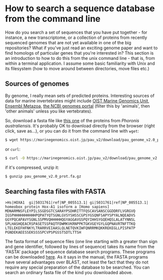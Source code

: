 
# How to search a sequence database from the command line

How do you search a set of sequences that you have put together - for instance, a new transcriptome, or a collection of proteins from recently sequenced genomes that are not yet available in one of the big repositories? What if you've just read an exciting genome paper and want to find homologs of particular genes that you're interested in? This section is an introduction to how to do this from the unix command line - that is, from within a terminal application. I assume some basic familiarity with Unix and its filesystem (how to move around between directories, move files etc.)

## Sources of genomes

By genome, I really mean sets of predicted proteins. Interesting sources of data for marine invertebrates might include [OIST Marine Genomics Unit](https://marinegenomics.oist.jp/), [Ensembl Metazoa](http://metazoa.ensembl.org/index.html), [the NCBI genomes portal](https://www.ncbi.nlm.nih.gov/genome/browse#!/overview/) (filter this by 'animals', then 'other animals' unless you like vertebrates).

So, download a fasta file like [this one](https://marinegenomics.oist.jp/pau_v2/download/pau_genome_v2.0_prot.fa.gz) of the proteins from *Phoronis australiensis*. It's probably OK to download directly from the browser (right click, save as...), or you can do it from the command line with `wget`:
```bash
$ wget https://marinegenomics.oist.jp/pau_v2/download/pau_genome_v2.0_prot.fa.gz
```
or `curl`:
```bash
$ curl -O https://marinegenomics.oist.jp/pau_v2/download/pau_genome_v2.0_prot.fa.gz
```
if it's compressed, unzip it:

```bash
$ gunzip pau_genome_v2.0_prot.fa.gz
```
## Searching fasta files with FASTA

```
>Hs|HOXA1  gi|5031761|ref|NP_005513.1| gi|5031761|ref|NP_005513.1| homeobox protein Hox-A1 isoform a [Homo sapiens]
MDNARMNSFLEYPILSSGDSGTCSARAYPSDHRITTFQSCAVSANSCGGDDRFLVGRGVQ
IGSPHHHHHHHHHHPQPATYQTSGNLGVSYSHSSCGPSYGSQNFSAPYSPYALNQEADVS
GGYPQCAPAVYSGNLSSPMVQHHHHHQGYAGGAVGSPQYIHHSYGQEHQSLALATYNNSL
SPLHASHQEACRSPASETSSPAQTFDWMKVKRNPPKTGKVGEYGYLGQPNAVRTNFTTKQ
LTELEKEFHFNKYLTRARRVEIAASLQLNETQVKIWFQNRRMKQKKREKEGLLPISPATP
PGNDEKAEESSEKSSSSPCVPSPGSSTSDTLTTSH
```
The fasta format of sequence files (one line starting with a greater than sign and gene identifier, followed by lines of sequence) takes its name from the 'FASTA' package of sequence database search programs. These programs can be downloaded [here](https://faculty.virginia.edu/wrpearson/fasta/). As it says in the manual, the FASTA programs have several advantages over BLAST, not least the fact that they do not require any special preparation of the database to be searched. You can search an ordinary fasta file of the kind you downloaded above.
